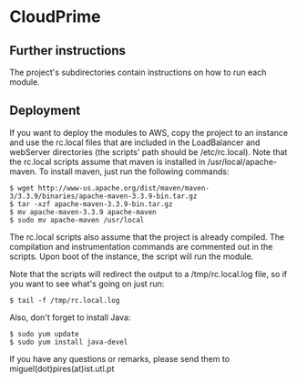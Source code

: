 
# CloudPrime 

## Further instructions ##

The project's subdirectories contain instructions on how to run each module.

## Deployment ##

If you want to deploy the modules to AWS, copy the project to an
instance and use the rc.local files that are included in the LoadBalancer and
webServer directories (the scripts' path should be /etc/rc.local). Note that 
the rc.local scripts assume that maven is installed in /usr/local/apache-maven. 
To install maven, just run the following commands:

<pre><code>$ wget http://www-us.apache.org/dist/maven/maven-3/3.3.9/binaries/apache-maven-3.3.9-bin.tar.gz
$ tar -xzf apache-maven-3.3.9-bin.tar.gz
$ mv apache-maven-3.3.9 apache-maven
$ sudo mv apache-maven /usr/local </code></pre>

The rc.local scripts also assume that the project is already compiled. The 
compilation and instrumentation commands are commented out in the scripts. 
Upon boot of the instance, the script will run the module.

Note that the scripts will redirect the output to a /tmp/rc.local.log file, so if
you want to see what's going on just run:

<pre><code>$ tail -f /tmp/rc.local.log</code></pre>

Also, don't forget to install Java:

<pre><code>$ sudo yum update
$ sudo yum install java-devel</code></pre>

If you have any questions or remarks, please send them to miguel(dot)pires(at)ist.utl.pt

